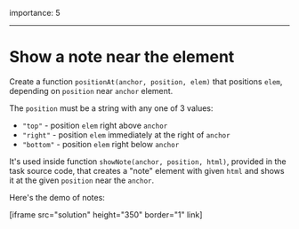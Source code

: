 importance: 5

---

# Show a note near the element

Create a function `positionAt(anchor, position, elem)` that positions `elem`, depending on `position` near `anchor` element.

The `position` must be a string with any one of 3 values:

-   `"top"` - position `elem` right above `anchor`
-   `"right"` - position `elem` immediately at the right of `anchor`
-   `"bottom"` - position `elem` right below `anchor`

It's used inside function `showNote(anchor, position, html)`, provided in the task source code, that creates a "note" element with given `html` and shows it at the given `position` near the `anchor`.

Here's the demo of notes:

[iframe src="solution" height="350" border="1" link]
